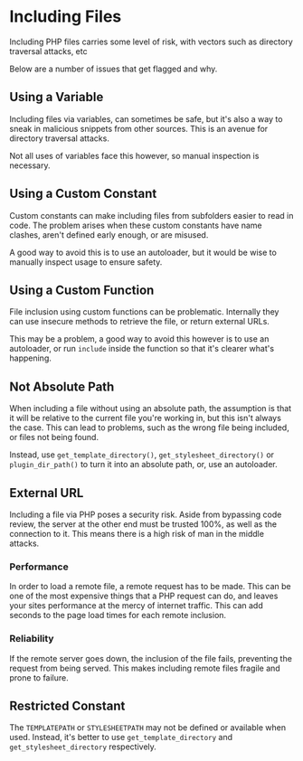 # Including Files

Including PHP files carries some level of risk, with vectors such as directory traversal attacks, etc

Below are a number of issues that get flagged and why.

## Using a Variable

Including files via variables, can sometimes be safe, but it's also a way to sneak in malicious snippets from other sources. This is an avenue for directory traversal attacks.

Not all uses of variables face this however, so manual inspection is necessary.

## Using a Custom Constant

Custom constants can make including files from subfolders easier to read in code. The problem arises when these custom constants have name clashes, aren't defined early enough, or are misused.

A good way to avoid this is to use an autoloader, but it would be wise to manually inspect usage to ensure safety.

## Using a Custom Function

File inclusion using custom functions can be problematic. Internally they can use insecure methods to retrieve the file, or return external URLs.

This may be a problem, a good way to avoid this however is to use an autoloader, or run `include` inside the function so that it's clearer what's happening.

## Not Absolute Path

When including a file without using an absolute path, the assumption is that it will be relative to the current file you're working in, but this isn't always the case. This can lead to problems, such as the wrong file being included, or files not being found.

Instead, use `get_template_directory()`, `get_stylesheet_directory()` or `plugin_dir_path()` to turn it into an absolute path, or, use an autoloader.

## External URL

Including a file via PHP poses a security risk. Aside from bypassing code review, the server at the other end must be trusted 100%, as well as the connection to it. This means there is a high risk of man in the middle attacks.

### Performance

In order to load a remote file, a remote request has to be made. This can be one of the most expensive things that a PHP request can do, and leaves your sites performance at the mercy of internet traffic. This can add seconds to the page load times for each remote inclusion.

### Reliability

If the remote server goes down, the inclusion of the file fails, preventing the request from being served. This makes including remote files fragile and prone to failure.

## Restricted Constant

The `TEMPLATEPATH` or `STYLESHEETPATH` may not be defined or available when used. Instead, it's better to use `get_template_directory` and `get_stylesheet_directory` respectively.






